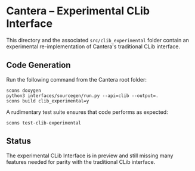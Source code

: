 # Cantera – Experimental CLib Interface

This directory and the associated `src/clib_experimental` folder contain an
experimental re-implementation of Cantera's traditional CLib interface.

## Code Generation

Run the following command from the Cantera root folder:

```
scons doxygen
python3 interfaces/sourcegen/run.py --api=clib --output=.
scons build clib_experimental=y
```

A rudimentary test suite ensures that code performs as expected:

```
scons test-clib-experimental
```

## Status

The experimental CLib Interface is in preview and still missing many features
needed for parity with the traditional CLib interface.
